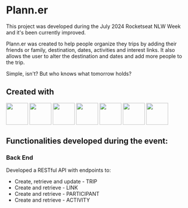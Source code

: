 # Plann.er
This project was developed during the July 2024 Rocketseat NLW Week and it's been currently improved.

Plann.er was created to help people organize they trips by adding their friends or family, destination, dates, activities and interest links. 
It also allows the user to alter the destination and dates and add more people to the trip. 

Simple, isn't? But who knows what tomorrow holds?

## Created with
<img src="https://cdn.jsdelivr.net/gh/devicons/devicon@latest/icons/java/java-original.svg" heigth=60 width=60 /> <img src="https://cdn.jsdelivr.net/gh/devicons/devicon@latest/icons/spring/spring-original.svg" heigth=60 width=60> 
<img src="https://cdn.jsdelivr.net/gh/devicons/devicon@latest/icons/junit/junit-plain-wordmark.svg" height=60 width=60/> <img src="https://cdn.jsdelivr.net/gh/devicons/devicon@latest/icons/react/react-original.svg" heigth=60 width=60/>
<img src="https://cdn.jsdelivr.net/gh/devicons/devicon@latest/icons/typescript/typescript-original.svg" height=60 width=60 /> <img src="https://cdn.jsdelivr.net/gh/devicons/devicon@latest/icons/tailwindcss/tailwindcss-original.svg" height=60 width=60/>
<img src="https://cdn.jsdelivr.net/gh/devicons/devicon@latest/icons/swagger/swagger-original.svg" heigth=60 width=60/>

## Functionalities developed during the event:
### Back End
Developed a RESTful API with endpoints to:
- Create, retrieve and update - TRIP
- Create and retrieve - LINK
- Create and retrieve - PARTICIPANT
- Create and retrieve - ACTIVITY
